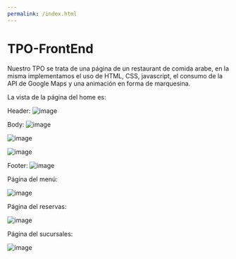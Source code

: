 ```yaml
---
permalink: /index.html
---
```


# TPO-FrontEnd



Nuestro TPO se trata de una página de un restaurant de comida arabe, en la misma implementamos el uso de HTML, CSS, javascript, el consumo de la API de Google Maps y una animación en forma de marquesina.

La vista de la página del home es:

Header:
![image](https://github.com/Dani-Escobar/TPO-FrontEnd/assets/102489881/98b80d1e-0207-43ab-8bfb-40ea460c9cb6)

Body:
![image](https://github.com/Dani-Escobar/TPO-FrontEnd/assets/102489881/13522663-30ca-43bf-b0c2-5644df8cb6c7)

![image](https://github.com/Dani-Escobar/TPO-FrontEnd/assets/102489881/35febef0-e92a-4def-8fa9-2f0051284149)

![image](https://github.com/Dani-Escobar/TPO-FrontEnd/assets/102489881/7a826ea6-3d54-4d10-b259-ed690c33335a)

Footer:
![image](https://github.com/Dani-Escobar/TPO-FrontEnd/assets/102489881/c7d99369-428d-4b34-ac30-5fa79a832559)


Página del menú:

![image](https://github.com/Dani-Escobar/TPO-FrontEnd/assets/102489881/2b535a53-ae22-4453-990f-5c97296a5d3c)

Página del reservas:

![image](https://github.com/Dani-Escobar/TPO-FrontEnd/assets/102489881/1c2d2552-977d-4030-8bee-d4d3be8fb091)

Página del sucursales:

![image](https://github.com/Dani-Escobar/TPO-FrontEnd/assets/102489881/052ec0fb-d63d-47ff-98f0-d19399bc1de0)

